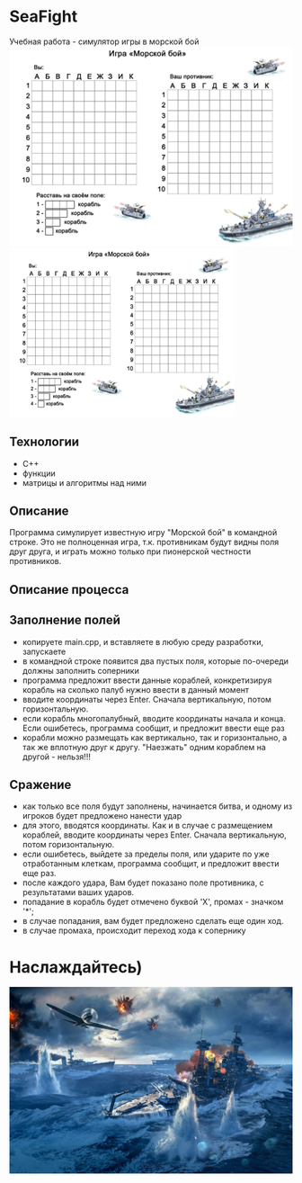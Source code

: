 # SeaFight
Учебная работа - симулятор игры в морской бой
![](https://github.com/ShevlokovM/SeaFight/blob/main/morskoi-boi1.png) 
<img src=https://github.com/ShevlokovM/SeaFight/blob/main/morskoi-boi1.png width="400" height="300">

## Технологии
- C++
- функции
- матрицы и алгоритмы над ними

## Описание
Программа симулирует известную игру "Морской бой" в командной строке. Это не полноценная игра, т.к. противникам будут видны поля друг друга, и играть можно только при пионерской честности противников.

## Описание процесса

## Заполнение полей
- копируете main.cpp, и вставляете в любую среду разработки, запускаете
- в командной строке появится два пустых поля, которые по-очереди должны заполнить соперники
- программа предложит ввести данные кораблей, конкретизируя корабль на сколько палуб нужно ввести в данный момент
- вводите координаты через Enter. Сначала вертикальную, потом горизонтальную.
- если корабль многопалубный, вводите координаты начала и конца. Если ошибетесь, программа сообщит, и предложит ввести еще раз
- корабли можно размещать как вертикально, так и горизонтально, а так же вплотную друг к другу. "Наезжать" одним кораблем на другой - нельзя!!!

## Сражение
- как только все поля будут заполнены, начинается битва, и одному из игроков будет предложено нанести удар
- для этого, вводятся координаты. Как и в случае с размещением кораблей, вводите координаты через Enter. Сначала вертикальную, потом горизонтальную.
- если ошибетесь, выйдете за пределы поля, или ударите по уже отработанным клеткам, программа сообщит, и предложит ввести еще раз.
- после каждого удара, Вам будет показано поле противника, с результатами ваших ударов.
- попадание в корабль будет отмечено буквой 'X', промах - значком '*';
- в случае попадания, вам будет предложено сделать еще один ход.
- в случае промаха, происходит переход хода к сопернику

# Наслаждайтесь)
![](https://github.com/ShevlokovM/SeaFight/blob/main/%D0%BC%D0%BE%D1%80%D1%81%D0%BA%D0%BE%D0%B9%20%D0%B1%D0%BE%D0%B9.jpg)
